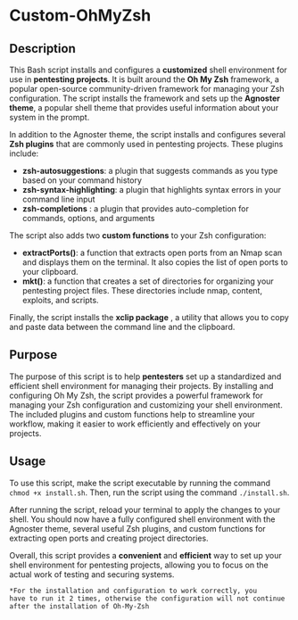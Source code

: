 <h1><strong>Custom-OhMyZsh</strong>
</h1><h2>Description</h2>
<p>This Bash script installs and configures a <strong>customized</strong> shell environment for use in <strong>pentesting projects</strong>. 
It is built around the <strong>Oh My Zsh</strong> framework, a popular open-source community-driven framework for managing your Zsh configuration. 
The script installs the framework and sets up the <strong>Agnoster theme</strong>, a popular shell theme that provides useful information about your system in the prompt.</p>
<p>In addition to the Agnoster theme, the script installs and configures several <strong>Zsh plugins</strong> that are commonly used in pentesting projects. 
These plugins include:</p><ul><li><strong>zsh-autosuggestions</strong>: a plugin that suggests commands as you type based on your command history</li>
<li><strong>zsh-syntax-highlighting</strong>: a plugin that highlights syntax errors in your command line input</li><li><strong>zsh-completions</strong>
: a plugin that provides auto-completion for commands, options, and arguments</li></ul><p>The script also adds two <strong>custom functions</strong>
to your Zsh configuration:</p><ul><li><strong>extractPorts()</strong>: a function that extracts open ports from an Nmap scan and displays them on the terminal. 
It also copies the list of open ports to your clipboard.</li><li><strong>mkt()</strong>: a function that creates a set of directories for organizing your 
pentesting project files. These directories include nmap, content, exploits, and scripts.</li></ul><p>Finally, the script installs the <strong>xclip package</strong>
, a utility that allows you to copy and paste data between the command line and the clipboard.</p><h2>Purpose</h2><p>The purpose of this script is to help 
<strong>pentesters</strong> set up a standardized and efficient shell environment for managing their projects. By installing and configuring Oh My Zsh, 
the script provides a powerful framework for managing your Zsh configuration and customizing your shell environment. The included plugins and custom functions 
help to streamline your workflow, making it easier to work efficiently and effectively on your projects.</p><h2>Usage</h2><p>To use this script, make the script executable by running the command <code>chmod +x install.sh</code>. Then, run the script using the command <code>./install.sh</code>.</p><p>After running the script, reload your terminal to apply 
the changes to your shell. You should now have a fully configured shell environment with the Agnoster theme, several useful Zsh plugins, and custom functions 
for extracting open ports and creating project directories.</p><p>Overall, this script provides a <strong>convenient</strong> and <strong>efficient</strong> 
way to set up your shell environment for pentesting projects, allowing you to focus on the actual work of testing and securing systems.</p>



<code>*For the installation and configuration to work correctly, you have to run it 2 times, otherwise the configuration will not continue after the installation of Oh-My-Zsh</code>
